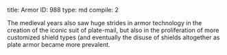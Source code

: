 title:          Armor
ID:             988
type:           md
compile:        2



The medieval years also saw huge strides in armor technology in the creation of the iconic suit of plate-mail, but also in the proliferation of more customized shield types (and eventually the disuse of shields altogether as plate armor became more prevalent.
